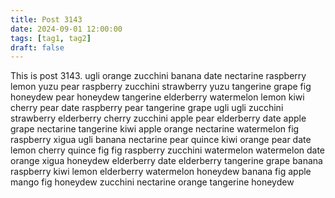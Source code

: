 ```yaml
---
title: Post 3143
date: 2024-09-01 12:00:00
tags: [tag1, tag2]
draft: false
---
```

This is post 3143.
ugli
orange
zucchini
banana
date
nectarine
raspberry
lemon
yuzu
pear
raspberry
zucchini
strawberry
yuzu
tangerine
grape
fig
honeydew
pear
honeydew
tangerine
elderberry
watermelon
lemon
kiwi
cherry
pear
date
raspberry
pear
tangerine
grape
ugli
ugli
zucchini
strawberry
elderberry
cherry
zucchini
apple
pear
elderberry
date
apple
grape
nectarine
tangerine
kiwi
apple
orange
nectarine
watermelon
fig
raspberry
xigua
ugli
banana
nectarine
pear
quince
kiwi
orange
pear
date
lemon
cherry
quince
fig
fig
raspberry
zucchini
watermelon
watermelon
date
orange
xigua
honeydew
elderberry
date
elderberry
tangerine
grape
banana
raspberry
kiwi
lemon
elderberry
watermelon
honeydew
banana
fig
apple
mango
fig
honeydew
zucchini
nectarine
orange
tangerine
honeydew

